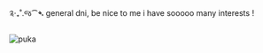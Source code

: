 ༉‧₊˚.જ⁀➴ general dni, be nice to me
i have sooooo many interests !

![puka](https://raw.githubusercontent.com/kanatameow/kanatameow/refs/heads/main/kanata-shinkai-enstars.gif)


